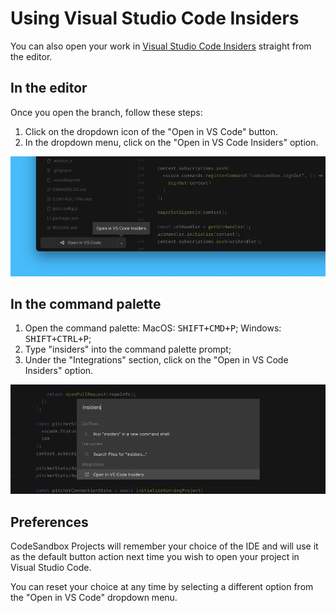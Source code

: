 # Using Visual Studio Code Insiders

You can also open your work in [Visual Studio Code Insiders](https://code.visualstudio.com/insiders/) straight from the editor.

## In the editor

Once you open the branch, follow these steps:

1. Click on the dropdown icon of the "Open in VS Code" button.
1. In the dropdown menu, click on the "Open in VS Code Insiders" option.

![Dropdown to select the Open in VS Code Insiders option](./images/vscode-insiders-editor.jpg)

## In the command palette

1. Open the command palette: MacOS: <kbd>SHIFT+CMD+P</kbd>; Windows: <kbd>SHIFT+CTRL+P</kbd>;
1. Type "insiders" into the command palette prompt;
1. Under the "Integrations" section, click on the "Open in VS Code Insiders" option.

![Choosing Open in VS Code Insiders from the command palette](./images/vscode-insiders-command-palette.jpg)

## Preferences

CodeSandbox Projects will remember your choice of the IDE and will use it as the default button action next time you wish to open your project in Visual Studio Code.

You can reset your choice at any time by selecting a different option from the "Open in VS Code" dropdown menu.
